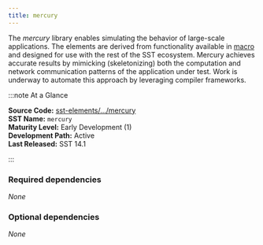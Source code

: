 ```yaml
---
title: mercury
---
```


The *mercury* library enables simulating the behavior of large-scale applications. The elements are derived from functionality available in [macro](../macro/intro) and designed for use with the rest of the SST ecosystem. Mercury achieves accurate results by mimicking (skeletonizing) both the computation and network communication patterns of the application under test. Work is underway to automate this approach by leveraging compiler frameworks.

:::note At a Glance

**Source Code:** [sst-elements/.../mercury](https://github.com/sstsimulator/sst-elements/tree/master/src/sst/elements/mercury) &nbsp;  
**SST Name:** `mercury` &nbsp;  
**Maturity Level:** Early Development (1) &nbsp;  
**Development Path:** Active &nbsp;   
**Last Released:** SST 14.1

:::

### Required dependencies
*None* 

### Optional dependencies
*None* 


